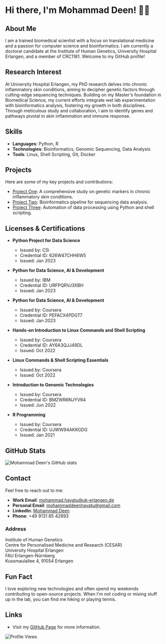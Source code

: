# Hi there, I'm Mohammad Deen! 🧑‍🔬

## About Me
I am a trained biomedical scientist with a focus on translational medicine and a passion for computer science and bioinformatics. I am currently a doctoral candidate at the Institute of Human Genetics, University Hospital Erlangen, and a member of CRC1181. Welcome to my GitHub profile!

## Research Interest
At University Hospital Erlangen, my PhD research delves into chronic inflammatory skin conditions, aiming to decipher genetic factors through cutting-edge sequencing techniques. Building on my Master's foundation in Biomedical Science, my current efforts integrate wet lab experimentation with bioinformatics analysis, fostering my growth in both disciplines. Through meticulous study and collaboration, I aim to identify genes and pathways pivotal in skin inflammation and immune response.

## Skills
- **Languages**: Python, R
- **Technologies**: Bioinformatics, Genomic Sequencing, Data Analysis
- **Tools**: Linux, Shell Scripting, Git, Docker

## Projects
Here are some of my key projects and contributions:

- [Project One](https://github.com/mohammaddeen/project-one): A comprehensive study on genetic markers in chronic inflammatory skin conditions.
- [Project Two](https://github.com/mohammaddeen/project-two): Bioinformatics pipeline for sequencing data analysis.
- [Project Three](https://github.com/mohammaddeen/project-three): Automation of data processing using Python and shell scripting.

## Licenses & Certifications
- **Python Project for Data Science**
  - Issued by: C5i
  - Credential ID: 626W47CHH6W5
  - Issued: Jan 2023

- **Python for Data Science, AI & Development**
  - Issued by: IBM
  - Credential ID: URFPQRVJ3XBH
  - Issued: Jan 2023

- **Python for Data Science, AI & Development**
  - Issued by: Coursera
  - Credential ID: PEFACX4PDGT7
  - Issued: Jan 2023

- **Hands-on Introduction to Linux Commands and Shell Scripting**
  - Issued by: Coursera
  - Credential ID: AY6A3QJJ49DL
  - Issued: Oct 2022

- **Linux Commands & Shell Scripting Essentials**
  - Issued by: Coursera
  - Issued: Oct 2022

- **Introduction to Genomic Technologies**
  - Issued by: Coursera
  - Credential ID: BMZWR6NJYV64
  - Issued: Jun 2022

- **R Programming**
  - Issued by: Coursera
  - Credential ID: UJWW94AKKGDG
  - Issued: Jan 2021

## GitHub Stats
![Mohammad Deen's GitHub stats](https://github-readme-stats.vercel.app/api?username=mohammaddeen&show_icons=true&theme=radical)

## Contact
Feel free to reach out to me:

- **Work Email**: [mohammad.hayatu@uk-erlangen.de](mailto:mohammad.hayatu@uk-erlangen.de)
- **Personal Email**: [mohammaddeenhayatu@gmail.com](mailto:mohammaddeenhayatu@gmail.com)
- **LinkedIn**: [Mohammad Deen](https://www.linkedin.com/in/mohammad-deen-hayatu-895846156)
- **Phone**: +49 9131 85 42893

### Address
Institute of Human Genetics  
Centre for Personalised Medicine and Research (CESAR)  
University Hospital Erlangen  
FAU Erlangen-Nürnberg  
Kussmaulallee 4, 91054 Erlangen

## Fun Fact
I love exploring new technologies and often spend my weekends contributing to open-source projects. When I'm not coding or mixing stuff up in the lab, you can find me hiking or playing tennis.

## Links
- Visit my [GitHub Page](https://mohammaddeen.github.io/) for more information.

![Profile Views](https://komarev.com/ghpvc/?username=mohammaddeen&color=blue)

